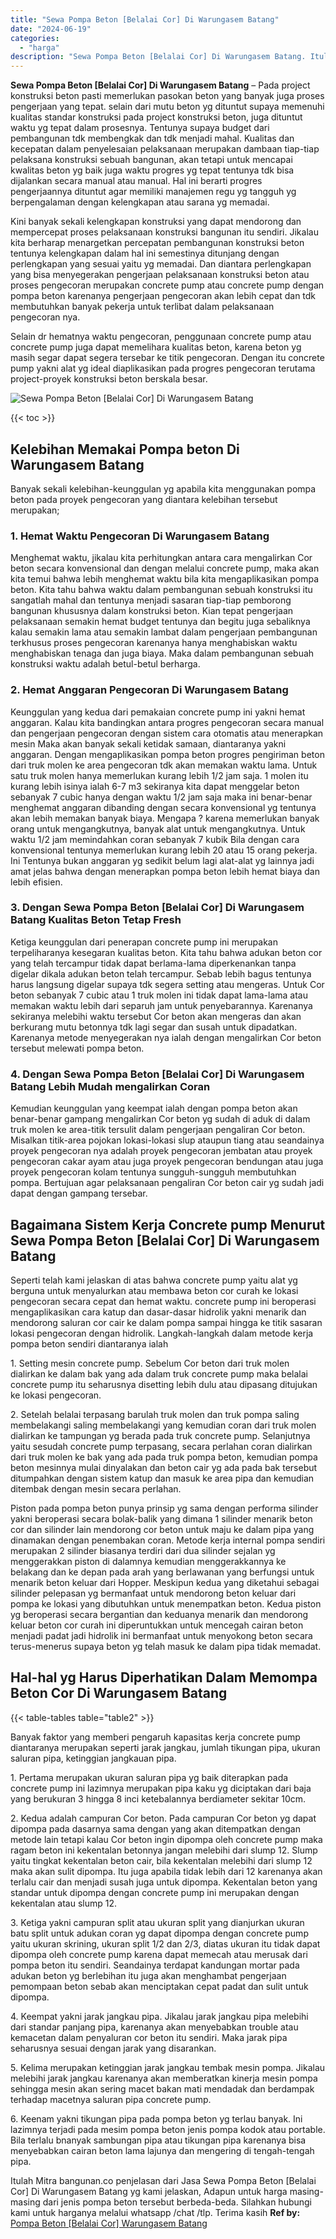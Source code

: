 ```yaml
---
title: "Sewa Pompa Beton [Belalai Cor] Di Warungasem Batang"
date: "2024-06-19"
categories: 
  - "harga"
description: "Sewa Pompa Beton [Belalai Cor] Di Warungasem Batang. Itulah Mitra bangunan.co penjelasan dari Jasa Sewa Pompa Beton [Belalai Cor] Di Warungasem Batang yg k..."
---
```


**Sewa Pompa Beton \[Belalai Cor\] Di Warungasem Batang** – Pada project konstruksi beton pasti memerlukan pasokan beton yang banyak juga proses pengerjaan yang tepat. selain dari mutu beton yg dituntut supaya memenuhi kualitas standar konstruksi pada project konstruksi beton, juga dituntut waktu yg tepat dalam prosesnya. Tentunya supaya budget dari pembangunan tdk membengkak dan tdk menjadi mahal. Kualitas dan kecepatan dalam penyelesaian pelaksanaan merupakan dambaan tiap-tiap pelaksana konstruksi sebuah bangunan, akan tetapi untuk mencapai kwalitas beton yg baik juga waktu progres yg tepat tentunya tdk bisa dijalankan secara manual atau manual. Hal ini berarti progres pengerjaannya dituntut agar memiliki manajemen regu yg tangguh yg berpengalaman dengan kelengkapan atau sarana yg memadai.

Kini banyak sekali kelengkapan konstruksi yang dapat mendorong dan mempercepat proses pelaksanaan konstruksi bangunan itu sendiri. Jikalau kita berharap menargetkan percepatan pembangunan konstruksi beton tentunya kelengkapan dalam hal ini semestinya ditunjang dengan perlengkapan yang sesuai yaitu yg memadai. Dan diantara perlengkapan yang bisa menyegerakan pengerjaan pelaksanaan konstruksi beton atau proses pengecoran merupakan concrete pump atau concrete pump dengan pompa beton karenanya pengerjaan pengecoran akan lebih cepat dan tdk membutuhkan banyak pekerja untuk terlibat dalam pelaksanaan pengecoran nya.

Selain dr hematnya waktu pengecoran, penggunaan concrete pump atau concrete pump juga dapat memelihara kualitas beton, karena beton yg masih segar dapat segera tersebar ke titik pengecoran. Dengan itu concrete pump yakni alat yg ideal diaplikasikan pada progres pengecoran terutama project-proyek konstruksi beton berskala besar.

![Sewa Pompa Beton [Belalai Cor] Di Warungasem Batang](/images/sewa-concrete-pump-10.png)

{{< toc >}}

## Kelebihan Memakai Pompa beton Di Warungasem Batang

Banyak sekali kelebihan-keunggulan yg apabila kita menggunakan pompa beton pada proyek pengecoran yang diantara kelebihan tersebut merupakan;

### 1\. Hemat Waktu Pengecoran Di Warungasem Batang

Menghemat waktu, jikalau kita perhitungkan antara cara mengalirkan Cor beton secara konvensional dan dengan melalui concrete pump, maka akan kita temui bahwa lebih menghemat waktu bila kita mengaplikasikan pompa beton. Kita tahu bahwa waktu dalam pembangunan sebuah konstruksi itu sangatlah mahal dan tentunya menjadi sasaran tiap-tiap pemborong bangunan khususnya dalam konstruksi beton. Kian tepat pengerjaan pelaksanaan semakin hemat budget tentunya dan begitu juga sebaliknya kalau semakin lama atau semakin lambat dalam pengerjaan pembangunan terkhusus proses pengecoran karenanya hanya menghabiskan waktu menghabiskan tenaga dan juga biaya. Maka dalam pembangunan sebuah konstruksi waktu adalah betul-betul berharga.

### 2\. Hemat Anggaran Pengecoran Di Warungasem Batang

Keunggulan yang kedua dari pemakaian concrete pump ini yakni hemat anggaran. Kalau kita bandingkan antara progres pengecoran secara manual dan pengerjaan pengecoran dengan sistem cara otomatis atau menerapkan mesin Maka akan banyak sekali ketidak samaan, diantaranya yakni anggaran. Dengan mengaplikasikan pompa beton progres pengiriman beton dari truk molen ke area pengecoran tdk akan memakan waktu lama. Untuk satu truk molen hanya memerlukan kurang lebih 1/2 jam saja. 1 molen itu kurang lebih isinya ialah 6-7 m3 sekiranya kita dapat menggelar beton sebanyak 7 cubic hanya dengan waktu 1/2 jam saja maka ini benar-benar menghemat anggaran dibanding dengan secara konvensional yg tentunya akan lebih memakan banyak biaya. Mengapa ? karena memerlukan banyak orang untuk mengangkutnya, banyak alat untuk mengangkutnya. Untuk waktu 1/2 jam memindahkan coran sebanyak 7 kubik Bila dengan cara konvensional tentunya memerlukan kurang lebih 20 atau 15 orang pekerja. Ini Tentunya bukan anggaran yg sedikit belum lagi alat-alat yg lainnya jadi amat jelas bahwa dengan menerapkan pompa beton lebih hemat biaya dan lebih efisien.

### 3\. Dengan Sewa Pompa Beton \[Belalai Cor\] Di Warungasem Batang Kualitas Beton Tetap Fresh

Ketiga keunggulan dari penerapan concrete pump ini merupakan terpeliharanya kesegaran kualitas beton. Kita tahu bahwa adukan beton cor yang telah tercampur tidak dapat berlama-lama diperkenankan tanpa digelar dikala adukan beton telah tercampur. Sebab lebih bagus tentunya harus langsung digelar supaya tdk segera setting atau mengeras. Untuk Cor beton sebanyak 7 cubic atau 1 truk molen ini tidak dapat lama-lama atau memakan waktu lebih dari separuh jam untuk penyebarannya. Karenanya sekiranya melebihi waktu tersebut Cor beton akan mengeras dan akan berkurang mutu betonnya tdk lagi segar dan susah untuk dipadatkan. Karenanya metode menyegerakan nya ialah dengan mengalirkan Cor beton tersebut melewati pompa beton.

### 4\. Dengan Sewa Pompa Beton \[Belalai Cor\] Di Warungasem Batang Lebih Mudah mengalirkan Coran

Kemudian keunggulan yang keempat ialah dengan pompa beton akan benar-benar gampang mengalirkan Cor beton yg sudah di aduk di dalam truk molen ke area-titik tersulit dalam pengerjaan pengaliran Cor beton. Misalkan titik-area pojokan lokasi-lokasi slup ataupun tiang atau seandainya proyek pengecoran nya adalah proyek pengecoran jembatan atau proyek pengecoran cakar ayam atau juga proyek pengecoran bendungan atau juga proyek pengecoran kolam tentunya sungguh-sungguh membutuhkan pompa. Bertujuan agar pelaksanaan pengaliran Cor beton cair yg sudah jadi dapat dengan gampang tersebar.

## Bagaimana Sistem Kerja Concrete pump Menurut Sewa Pompa Beton \[Belalai Cor\] Di Warungasem Batang

Seperti telah kami jelaskan di atas bahwa concrete pump yaitu alat yg berguna untuk menyalurkan atau membawa beton cor curah ke lokasi pengecoran secara cepat dan hemat waktu. concrete pump ini beroperasi mengaplikasikan cara katup dan dasar-dasar hidrolik yakni menarik dan mendorong saluran cor cair ke dalam pompa sampai hingga ke titik sasaran lokasi pengecoran dengan hidrolik. Langkah-langkah dalam metode kerja pompa beton sendiri diantaranya ialah

1\. Setting mesin concrete pump. Sebelum Cor beton dari truk molen dialirkan ke dalam bak yang ada dalam truk concrete pump maka belalai concrete pump itu seharusnya disetting lebih dulu atau dipasang ditujukan ke lokasi pengecoran.

2\. Setelah belalai terpasang barulah truk molen dan truk pompa saling membelakangi saling membelakangi yang kemudian coran dari truk molen dialirkan ke tampungan yg berada pada truk concrete pump. Selanjutnya yaitu sesudah concrete pump terpasang, secara perlahan coran dialirkan dari truk molen ke bak yang ada pada truk pompa beton, kemudian pompa beton mesinnya mulai dinyalakan dan beton cair yg ada pada bak tersebut ditumpahkan dengan sistem katup dan masuk ke area pipa dan kemudian ditembak dengan mesin secara perlahan.

Piston pada pompa beton punya prinsip yg sama dengan performa silinder yakni beroperasi secara bolak-balik yang dimana 1 silinder menarik beton cor dan silinder lain mendorong cor beton untuk maju ke dalam pipa yang dinamakan dengan penembakan coran. Metode kerja internal pompa sendiri merupakan 2 silinder biasanya terdiri dari dua silinder sejalan yg menggerakkan piston di dalamnya kemudian menggerakkannya ke belakang dan ke depan pada arah yang berlawanan yang berfungsi untuk menarik beton keluar dari Hopper. Meskipun kedua yang diketahui sebagai silinder pelepasan yg bermanfaat untuk mendorong beton keluar dari pompa ke lokasi yang dibutuhkan untuk menempatkan beton. Kedua piston yg beroperasi secara bergantian dan keduanya menarik dan mendorong keluar beton cor curah ini diperuntukkan untuk mencegah cairan beton menjadi padat jadi hidrolik ini bermanfaat untuk menyokong beton secara terus-menerus supaya beton yg telah masuk ke dalam pipa tidak memadat.

## Hal-hal yg Harus Diperhatikan Dalam Memompa Beton Cor Di Warungasem Batang

{{< table-tables table="table2" >}}

Banyak faktor yang memberi pengaruh kapasitas kerja concrete pump diantaranya merupakan seperti jarak jangkau, jumlah tikungan pipa, ukuran saluran pipa, ketinggian jangkauan pipa.

1\. Pertama merupakan ukuran saluran pipa yg baik diterapkan pada concrete pump ini lazimnya merupakan pipa kaku yg diciptakan dari baja yang berukuran 3 hingga 8 inci ketebalannya berdiameter sekitar 10cm.

2\. Kedua adalah campuran Cor beton. Pada campuran Cor beton yg dapat dipompa pada dasarnya sama dengan yang akan ditempatkan dengan metode lain tetapi kalau Cor beton ingin dipompa oleh concrete pump maka ragam beton ini kekentalan betonnya jangan melebihi dari slump 12. Slump yaitu tingkat kekentalan beton cair, bila kekentalan melebihi dari slump 12 maka akan sulit dipompa. Itu juga apabila tidak lebih dari 12 karenanya akan terlalu cair dan menjadi susah juga untuk dipompa. Kekentalan beton yang standar untuk dipompa dengan concrete pump ini merupakan dengan kekentalan atau slump 12.

3\. Ketiga yakni campuran split atau ukuran split yang dianjurkan ukuran batu split untuk adukan coran yg dapat dipompa dengan concrete pump yaitu ukuran skrining, ukuran split 1/2 dan 2/3, diatas ukuran itu tidak dapat dipompa oleh concrete pump karena dapat memecah atau merusak dari pompa beton itu sendiri. Seandainya terdapat kandungan mortar pada adukan beton yg berlebihan itu juga akan menghambat pengerjaan pemompaan beton sebab akan menciptakan cepat padat dan sulit untuk dipompa.

4\. Keempat yakni jarak jangkau pipa. Jikalau jarak jangkau pipa melebihi dari standar panjang pipa, karenanya akan menyebabkan trouble atau kemacetan dalam penyaluran cor beton itu sendiri. Maka jarak pipa seharusnya sesuai dengan jarak yang disarankan.

5\. Kelima merupakan ketinggian jarak jangkau tembak mesin pompa. Jikalau melebihi jarak jangkau karenanya akan memberatkan kinerja mesin pompa sehingga mesin akan sering macet bakan mati mendadak dan berdampak terhadap macetnya saluran pipa concrete pump.

6\. Keenam yakni tikungan pipa pada pompa beton yg terlau banyak. Ini lazimnya terjadi pada mesim pompa beton jenis pompa kodok atau portable. Bila terlalu bnanyak sambungan pipa atau tikungan pipa karenanya bisa menyebabkan cairan beton lama lajunya dan mengering di tengah-tengah pipa.

Itulah Mitra bangunan.co penjelasan dari Jasa Sewa Pompa Beton \[Belalai Cor\] Di Warungasem Batang yg kami jelaskan, Adapun untuk harga masing-masing dari jenis pompa beton tersebut berbeda-beda. Silahkan hubungi kami untuk harganya melalui whatsapp /chat /tlp. Terima kasih
**Ref by:** [Pompa Beton [Belalai Cor] Warungasem Batang](https://id.wikipedia.org/wiki/Pompa)
